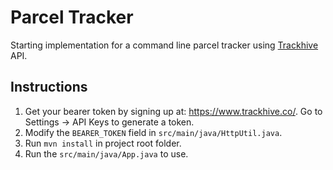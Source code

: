 # Parcel Tracker

Starting implementation for a command line parcel tracker using [Trackhive](https://www.trackhive.co/) API.

## Instructions

1. Get your bearer token by signing up at: https://www.trackhive.co/. Go to Settings -> API Keys to generate a token.
2. Modify the `BEARER_TOKEN` field in `src/main/java/HttpUtil.java`.
3. Run `mvn install` in project root folder.
4. Run the `src/main/java/App.java` to use.